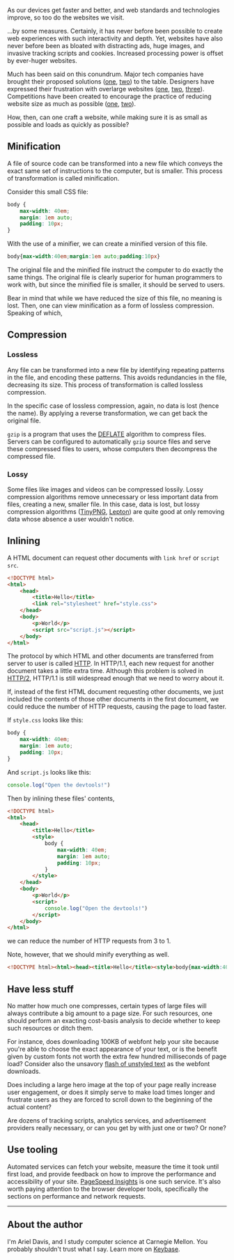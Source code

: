 As our devices get faster and better, and web standards and technologies
improve, so too do the websites we visit.

…by some measures. Certainly, it has never before been possible to create web
experiences with such interactivity and depth. Yet, websites have also never
before been as bloated with distracting ads, huge images, and invasive tracking
scripts and cookies. Increased processing power is offset by ever-huger
websites.

Much has been said on this conundrum. Major tech companies have brought their
proposed solutions ([one][amp], [two][ins]) to the table. Designers have
expressed their frustration with overlarge websites ([one][woc], [two][mw],
[three][bmw]). Competitions have been created to encourage the practice of
reducing website size as much as possible ([one][5k], [two][10k]).

[amp]: https://www.ampproject.org
[ins]: https://instantarticles.fb.com
[woc]: http://idlewords.com/talks/website_obesity.htm
[mw]: http://motherfuckingwebsite.com
[bmw]: http://bettermotherfuckingwebsite.com
[5k]: http://www.the5k.org/about.php
[10k]: https://a-k-apart.com

How, then, can one craft a website, while making sure it is as small as
possible and loads as quickly as possible?

## Minification

A file of source code can be transformed into a new file which conveys the
exact same set of instructions to the computer, but is smaller. This process of
transformation is called minification.

Consider this small CSS file:

```css
body {
    max-width: 40em;
    margin: 1em auto;
    padding: 10px;
}
```

With the use of a minifier, we can create a minified version of this file.

```css
body{max-width:40em;margin:1em auto;padding:10px}
```

The original file and the minified file instruct the computer to do exactly the
same things. The original file is clearly superior for human programmers to
work with, but since the minified file is smaller, it should be served to
users.

Bear in mind that while we have reduced the size of this file, no meaning is
lost. Then, one can view minification as a form of lossless compression.
Speaking of which,

## Compression

### Lossless

Any file can be transformed into a new file by identifying repeating patterns
in the file, and encoding these patterns. This avoids redundancies in the file,
decreasing its size. This process of transformation is called lossless
compression.

In the specific case of lossless compression, again, no data is lost (hence the
name). By applying a reverse transformation, we can get back the original file.

`gzip` is a program that uses the [DEFLATE][] algorithm to compress files.
Servers can be configured to automatically `gzip` source files and serve these
compressed files to users, whose computers then decompress the compressed file.

[DEFLATE]: https://en.wikipedia.org/wiki/DEFLATE

### Lossy

Some files like images and videos can be compressed lossily. Lossy compression
algorithms remove unnecessary or less important data from files, creating a
new, smaller file. In this case, data is lost, but lossy compression algorithms
([TinyPNG][], [Lepton][]) are quite good at only removing data whose absence a
user wouldn't notice.

[TinyPNG]: https://tinypng.com
[Lepton]: https://github.com/dropbox/lepton

## Inlining

A HTML document can request other documents with `link href` or `script src`.

```html
<!DOCTYPE html>
<html>
    <head>
        <title>Hello</title>
        <link rel="stylesheet" href="style.css">
    </head>
    <body>
        <p>World</p>
        <script src="script.js"></script>
    </body>
</html>
```

The protocol by which HTML and other documents are transferred from server to
user is called [HTTP][]. In HTTP/1.1, each new request for another document
takes a little extra time. Although this problem is solved in [HTTP/2][],
HTTP/1.1 is still widespread enough that we need to worry about it.

[HTTP]: https://en.wikipedia.org/wiki/Hypertext_Transfer_Protocol
[HTTP/2]: https://en.wikipedia.org/wiki/HTTP/2

If, instead of the first HTML document requesting other documents, we just
included the contents of those other documents in the first document, we could
reduce the number of HTTP requests, causing the page to load faster.

If `style.css` looks like this:

```css
body {
    max-width: 40em;
    margin: 1em auto;
    padding: 10px;
}
```

And `script.js` looks like this:

```js
console.log("Open the devtools!")
```

Then by inlining these files' contents,

```html
<!DOCTYPE html>
<html>
    <head>
        <title>Hello</title>
        <style>
            body {
                max-width: 40em;
                margin: 1em auto;
                padding: 10px;
            }
        </style>
    </head>
    <body>
        <p>World</p>
        <script>
            console.log("Open the devtools!")
        </script>
    </body>
</html>
```

we can reduce the number of HTTP requests from 3 to 1.

Note, however, that we should minify everything as well.

```html
<!DOCTYPE html><html><head><title>Hello</title><style>body{max-width:40em;margin:1em auto;padding:10px}</style></head><body><p>World</p><script>console.log("Open the devtools!")</script></body></html>
```

## Have less stuff

No matter how much one compresses, certain types of large files will always
contribute a big amount to a page size. For such resources, one should perform
an exacting cost-basis analysis to decide whether to keep such resources or
ditch them.

For instance, does downloading 100KB of webfont help your site because you're
able to choose the exact appearance of your text, or is the benefit given by
custom fonts not worth the extra few hundred milliseconds of page load?
Consider also the unsavory [flash of unstyled text][] as the webfont downloads.

[flash of unstyled text]:  https://en.wikipedia.org/wiki/Flash_of_unstyled_content

Does including a large hero image at the top of your page really increase user
engagement, or does it simply serve to make load times longer and frustrate
users as they are forced to scroll down to the beginning of the actual content?

Are dozens of tracking scripts, analytics services, and advertisement providers
really necessary, or can you get by with just one or two? Or none?

## Use tooling

Automated services can fetch your website, measure the time it took until first
load, and provide feedback on how to improve the performance and accessibility
of your site. [PageSpeed Insights][] is one such service. It's also worth
paying attention to the browser developer tools, specifically the sections on
performance and network requests.

[PageSpeed Insights]: https://developers.google.com/speed/pagespeed/insights/?url=http://azdavis.xyz/10k

---

## About the author

I'm Ariel Davis, and I study computer science at Carnegie Mellon. You probably
shouldn't trust what I say. Learn more on [Keybase][].

[Keybase]: https://keybase.io/azdavis

